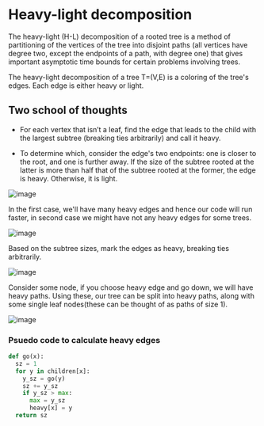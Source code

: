 # Heavy-light decomposition

The heavy-light (H-L) decomposition of a rooted tree is a method of partitioning of the vertices of the tree into 
disjoint paths (all vertices have degree two, except the endpoints of a path, with degree one) that gives important 
asymptotic time bounds for certain problems involving trees.

The heavy-light decomposition of a tree T=(V,E) is a coloring of the tree's edges. Each edge is either heavy or light. 

## Two school of thoughts

* For each vertex that isn’t a leaf, find the edge that leads to the child with the largest subtree (breaking ties arbitrarily) and call it heavy.

* To determine which, consider the edge's two endpoints: one is closer to the root, and one is further away. 
  If the size of the subtree rooted at the latter is more than half that of the subtree rooted at the former, the edge is heavy. 
  Otherwise, it is light.


![image](https://user-images.githubusercontent.com/19663316/115995981-24efc600-a5fb-11eb-8722-7233db484cfc.png)

In the first case, we'll have many heavy edges and hence our code will run faster, in second case we might have not any heavy edges for some trees.

![image](https://user-images.githubusercontent.com/19663316/115996539-5073b000-a5fd-11eb-8ae5-227867e73081.png)

Based on the subtree sizes, mark the edges as heavy, breaking ties arbitrarily.

![image](https://user-images.githubusercontent.com/19663316/115996547-5b2e4500-a5fd-11eb-8457-634b8ec755be.png)

Consider some node, if you choose heavy edge and go down, we will have heavy paths. Using these, our tree can be split into heavy paths, along with some single leaf nodes(these can be thought of as paths of size 1).

![image](https://user-images.githubusercontent.com/19663316/115996575-78631380-a5fd-11eb-934f-7f1b9e63a5cf.png)



### Psuedo code to calculate heavy edges

```python
def go(x):
  sz = 1
  for y in children[x]:
    y_sz = go(y)
    sz += y_sz
    if y_sz > max:
      max = y_sz
      heavy[x] = y
  return sz
```
